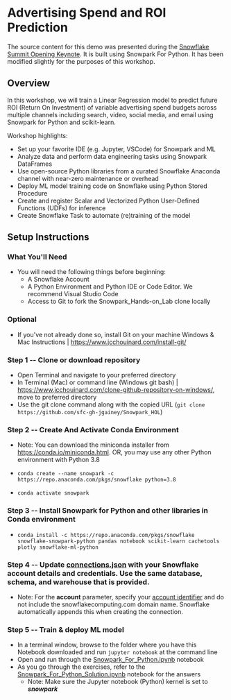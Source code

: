# Advertising Spend and ROI Prediction

The source content for this demo was presented during the [Snowflake Summit Opening Keynote](https://events.snowflake.com/summit/agenda/session/849836). It is built using Snowpark For Python. It has been modified slightly for the purposes of this workshop.

## Overview

In this workshop, we will train a Linear Regression model to predict future ROI (Return On Investment) of variable advertising spend budgets across multiple channels including search, video, social media, and email using Snowpark for Python and scikit-learn.

Workshop highlights:

* Set up your favorite IDE (e.g. Jupyter, VSCode) for Snowpark and ML
* Analyze data and perform data engineering tasks using Snowpark DataFrames
* Use open-source Python libraries from a curated Snowflake Anaconda channel with near-zero maintenance or overhead
* Deploy ML model training code on Snowflake using Python Stored Procedure
* Create and register Scalar and Vectorized Python User-Defined Functions (UDFs) for inference
* Create Snowflake Task to automate (re)training of the model


## Setup Instructions


### What You'll Need

* You will need the following things before beginning:
    * A Snowflake Account
    * A Python Environment and Python IDE or Code Editor. We recommend Visual Studio
Code
    * Access to Git to fork the Snowpark_Hands-on_Lab clone locally

### Optional

* If you've not already done so, install Git on your machine
Windows & Mac Instructions | https://www.jcchouinard.com/install-git/




### **Step 1** -- Clone or download repository

* Open Terminal and navigate to your preferred directory
* In Terminal (Mac) or command line (Windows git bash) | https://www.jcchouinard.com/clone-github-repository-on-windows/, move to preferred directory
* Use the git clone command along with the copied URL (`git clone https://github.com/sfc-gh-jgainey/Snowpark_HOL`)

### **Step 2** -- Create And Activate Conda Environment

* Note: You can download the miniconda installer from
https://conda.io/miniconda.html. OR, you may use any other Python environment with Python 3.8
  
* `conda create --name snowpark -c https://repo.anaconda.com/pkgs/snowflake python=3.8`

* `conda activate snowpark`

### **Step 3** -- Install Snowpark for Python and other libraries in Conda environment

* `conda install -c https://repo.anaconda.com/pkgs/snowflake snowflake-snowpark-python pandas notebook scikit-learn cachetools plotly snowflake-ml-python`

### **Step 4** -- Update [connections.json](connections.json) with your Snowflake account details and credentials. Use the same database, schema, and warehouse that is provided. 

* Note: For the **account** parameter, specify your [account identifier](https://docs.snowflake.com/en/user-guide/admin-account-identifier.html) and do not include the snowflakecomputing.com domain name. Snowflake automatically appends this when creating the connection.

### **Step 5** -- Train & deploy ML model

* In a terminal window, browse to the folder where you have this Notebook downloaded and run `jupyter notebook` at the command line
* Open and run through the [Snowpark_For_Python.ipynb](Snowpark_For_Python.ipynb) notebook
* As you go through the exercises, refer to the [Snowpark_For_Python_Solution.ipynb](Snowpark_For_Python_Solution.ipynb) notebook for the answers
  * Note: Make sure the Jupyter notebook (Python) kernel is set to ***snowpark***
